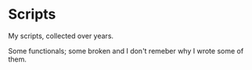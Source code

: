 Scripts
=======

My scripts, collected over years. 

Some functionals; some broken and I don't remeber why I wrote some of them.
